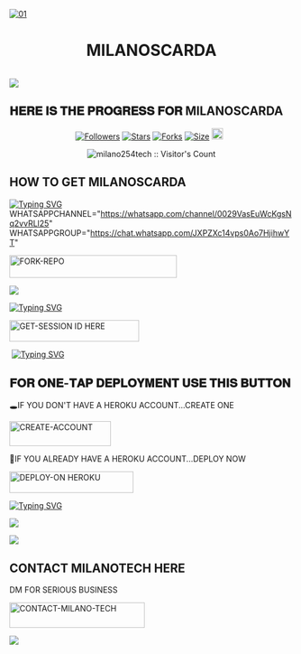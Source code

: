 

<a href="https://files.catbox.moe/c6td60.jpg"><img src="https://files.catbox.moe/92jgih.jpg" alt="01" border="0" /></a>                     
    <h1 align="center">MILANOSCARDA</h1>
  </a>


<a><img src=''/></a>


<a><img src='https://files.catbox.moe/92jgih.jpg'/></a>

## 𝐇𝐄𝐑𝐄 𝐈𝐒 𝐓𝐇𝐄 𝐏𝐑𝐎𝐆𝐑𝐄𝐒𝐒 𝐅𝐎𝐑  MILANOSCARDA 


<p align="center">
<a href="https://github.com/carl24tech/followers"><img title="Followers" src="https://img.shields.io/github/followers/milano-tech?color=blue&style=flat-square"></a>
<a href="https://github.com/Milanoscarda2/Milano"><img title="Stars" src="https://github.com/Milanoscarda2/Milanocolor=blue&style=flat-square"></a>
<a href="https://github.com/milano245tech/milanoscarda/network/members"><img title="Forks" src="https://img.shields.io/github/forks/carl24tech/milanoscarda?color=yellow&style=flat-square"></a>
<a href="https://github.com/milano254tech/milanoscarda/"><img title="Size" src="https://files.catbox.moe/qtofy9.mp4/repo-size/carl24tech/milanoscarda?style=flat-square&color=pink"></a>
<a https://github.com/Milanoscarda2/Milano/graphs/commit-activity"><img height="20" src="https://img.shields.io/badge/Maintained%3F-yes-green.svg"></a>&nbsp;&nbsp;
</p>
<p align='center'>
</p>

 <p align="center"><img src="https://profile-counter.glitch.me/{milanoscarda}/count.svg" alt="milano254tech :: Visitor's Count" old_src="https://profile-counter.glitch.me/{milano254tech}/count.svg" /></p>






## HOW TO GET MILANOSCARDA 

  
[![Typing SVG](https://readme-typing-svg.herokuapp.com?font=Rockstar-ExtraBold&color=blue&lines=𝗙𝗢𝗥𝗞+𝗔𝗡𝗗+𝗦𝗧𝗔𝗥+𝗥𝗘𝗣𝗢)](https://wa.me/qr/CBITTFHS7X2RP1?)
WHATSAPPCHANNEL="https://whatsapp.com/channel/0029VasEuWcKgsNq2vvRLl25"
WHATSAPPGROUP="https://chat.whatsapp.com/JXPZXc14vps0Ao7HjihwYT"
  
   
   <a href="https://github.com/Milanoscarda2/Milano/fork"><img title="FORK-REPO" src="https://files.catbox.moe/qtofy9.mp4/FORK-REPO-h?color=blue&style=for-the-badge&logo=mazda" width="297" height="40.45"/></a></p>


<a><img src='https://files.catbox.moe/c6td60.jpg'/></a>

 
 
[![Typing SVG](https://readme-typing-svg.herokuapp.com?font=Rockstar-ExtraBold&color=blue&lines=𝗦𝗘𝗦𝗦𝗜𝗢𝗡+𝗜𝗗+𝗦𝗜𝗧𝗘+𝗜𝗦+𝗛𝗘𝗥𝗘)](https://git.io/typing-svg)
 


  <a href="https://spark-x-session.onrender.com"><img title="GET-SESSION ID HERE" src="https://files.catbox.moe/qtofy9.mp4/GET-SESSION ID HERE-h?color=green&style=for-the-badge&logo=render" width="230" height="38.45"/></a></p>

  
  <a><img src=''/></a>
[![Typing SVG](https://readme-typing-svg.herokuapp.com?font=Rockstar-ExtraBold&color=blue&lines=𝐃𝐄𝐏𝐋𝐎𝐘+𝐎𝐍+𝐇𝐄𝐑𝐎𝐊𝐔)](https://git.io/typing-svg)


 
  

 
## 𝐅𝐎𝐑 𝐎𝐍𝐄-𝐓𝐀𝐏 𝐃𝐄𝐏𝐋𝐎𝐘𝐌𝐄𝐍𝐓 𝐔𝐒𝐄 𝐓𝐇𝐈𝐒 𝐁𝐔𝐓𝐓𝐎𝐍

   🕳IF YOU DON'T HAVE A HEROKU ACCOUNT...CREATE ONE
   
   <a href="https://signup.heroku.com/"><img title="CREATE-ACCOUNT" src="https://img.shields.io/badge/CREATE-ACCOUNT-h?color=purple&style=for-the-badge&logo=heroku" width="180" height="43.45"/></a></p>

   💫IF YOU ALREADY HAVE A HEROKU ACCOUNT...DEPLOY NOW

 <a href="https://dashboard.heroku.com/new?template=https://github.com/Milanoscarda2/Milano"><img title="DEPLOY-ON HEROKU" src="https://img.shields.io/badge/DEPLOY-ON HEROKU-h?color=purple&style=for-the-badge&logo=heroku" width="220" height="38.45"/></a></p>

 
 [![Typing SVG](https://readme-typing-svg.herokuapp.com?font=Rockstar-ExtraBold&size=30&pause=1000&color=0000FF&center=true&vCenter=true&width=815&height=60&lines=▭+▬+▭+▬+▭+▬+▭+▬+▭+▬+▭)](https://git.io/typing-svg) 

<a><img src='https://files.catbox.moe/c6td60.jpg'/></a>








<a><img src=https://files.catbox.moe/c6td60.jpg/></a>

## CONTACT MILANOTECH HERE
  DM FOR SERIOUS BUSINESS

   <a href="https://github.com/Milanoscarda2/Milano INFO"><img title="CONTACT-MILANO-TECH" src="https://wa.me/qr/CBITTFHS7X2RP1?color=black&style=for-the-badge&logo=jordan" width="240" height="45.45"/></a></p>

<a><img src='https://files.catbox.moe/92jgih.jpg'/></a>

